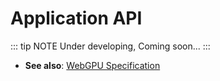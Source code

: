 # Application API

::: tip NOTE
Under developing, Coming soon...
:::

- **See also**: [WebGPU Specification](https://dev.orillusion.com/webgpu.html)